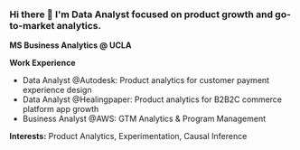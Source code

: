 ### Hi there 👋 I'm Data Analyst focused on product growth and go-to-market analytics.

<!--
**ajiwonhur/ajiwonhur** is a ✨ _special_ ✨ repository because its `README.md` (this file) appears on your GitHub profile.

Here are some ideas to get you started:

- 🔭 I’m currently working on ...
- 🌱 I’m currently learning ...
- 👯 I’m looking to collaborate on ...
- 🤔 I’m looking for help with ...
- 💬 Ask me about ...
- 📫 How to reach me: ...
- 😄 Pronouns: ...
- ⚡ Fun fact: ...
-->


**MS Business Analytics @ UCLA**

**Work Experience**
- Data Analyst @Autodesk: Product analytics for customer payment experience design
- Data Analyst @Healingpaper: Product analytics for B2B2C commerce platform app growth
- Business Analyst @AWS: GTM Analytics & Program Management

**Interests:** Product Analytics, Experimentation, Causal Inference
